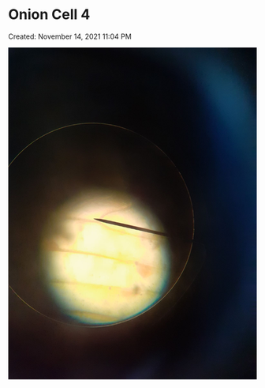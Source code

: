 # Onion Cell 4

Created: November 14, 2021 11:04 PM

![Onion Cell 4.jpg](Onion%20Cell%2033545/Onion_Cell_4.jpg)